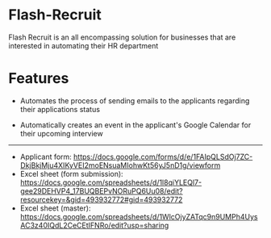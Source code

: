 # Flash-Recruit
Flash Recruit is an all encompassing solution for businesses that are interested in automating their HR department

# Features
- Automates the process of sending emails to the applicants regarding their applications status

- Automatically creates an event in the applicant's Google Calendar for their upcoming interview

-------------------------------------------------------------------------------------------------------------------------------------------------------------------

- Applicant form: https://docs.google.com/forms/d/e/1FAIpQLSdOj7ZC-DkjBkjMju4XIKyVEI2moENsuaMIohwKt56yJ5nD1g/viewform
- Excel sheet (form submission): https://docs.google.com/spreadsheets/d/1l8qiYLEQl7-gee29DEHVP4_17BUQBEPvNORuPQ6Uu08/edit?resourcekey=&gid=493932772#gid=493932772
- Excel sheet (master): https://docs.google.com/spreadsheets/d/1WlcOjyZATqc9n9UMPh4UysAC3z40IQdL2CeCEtIFNRo/edit?usp=sharing

